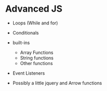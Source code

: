 # Advanced JS
- Loops (While and for)
- Conditionals
- built-ins
    - Array Functions
    - String functions
    - Other functions
- Event Listeners

- Possibly a little jquery and Arrow functions
